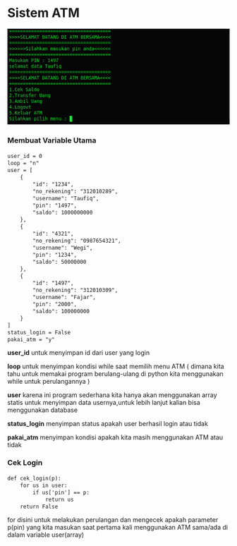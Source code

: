 # Sistem ATM

![system_ATM_0.png](/gambar/system_ATM_0.png)


### Membuat Variable Utama

    user_id = 0
    loop = "n"
    user = [
        {
            "id": "1234",
            "no_rekening": "312010289",
            "username": "Taufiq",
            "pin": "1497",
            "saldo": 1000000000
        },
        {
            "id": "4321",
            "no_rekening": "0987654321",
            "username": "Wegi",
            "pin": "1234",
            "saldo": 50000000
        },
        {
            "id": "1497",
            "no_rekening": "312010309",
            "username": "Fajar",
            "pin": "2000",
            "saldo": 100000000
        }
    ]
    status_login = False
    pakai_atm = "y"

**user_id** untuk menyimpan id dari user yang login

**loop** untuk menyimpan kondisi while saat memilih menu ATM ( dimana kita tahu untuk memakai program berulang-ulang di python kita menggunakan while untuk perulangannya )

**user** karena ini program sederhana kita hanya akan menggunakan array statis untuk menyimpan data usernya,untuk lebih lanjut kalian bisa menggunakan database

**status_login** menyimpan status apakah user berhasil login atau tidak

**pakai_atm** menyimpan kondisi apakah kita masih menggunakan ATM atau tidak


### Cek Login

    def cek_login(p):
        for us in user:
            if us['pin'] == p:
                return us
        return False

for disini untuk melakukan perulangan dan mengecek apakah parameter p(pin)
yang kita masukan saat pertama kali menggunakan ATM sama/ada di dalam variable user(array)
